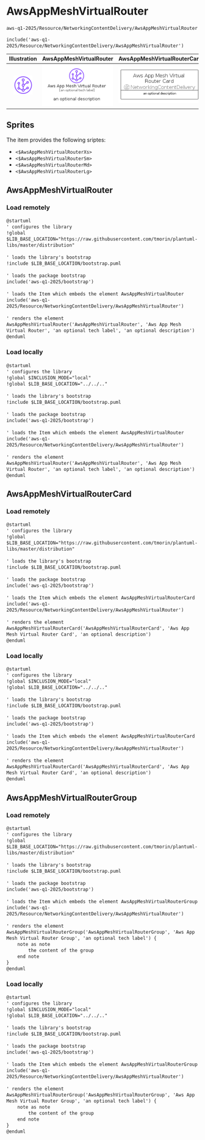# AwsAppMeshVirtualRouter


```text
aws-q1-2025/Resource/NetworkingContentDelivery/AwsAppMeshVirtualRouter
```

```text
include('aws-q1-2025/Resource/NetworkingContentDelivery/AwsAppMeshVirtualRouter')
```



| Illustration | AwsAppMeshVirtualRouter | AwsAppMeshVirtualRouterCard | AwsAppMeshVirtualRouterGroup |
| :---: | :---: | :---: | :---: |
| ![illustration for Illustration](../../../aws-q1-2025/Resource/NetworkingContentDelivery/AwsAppMeshVirtualRouter.png) | ![illustration for AwsAppMeshVirtualRouter](../../../aws-q1-2025/Resource/NetworkingContentDelivery/AwsAppMeshVirtualRouter.Local.png) | ![illustration for AwsAppMeshVirtualRouterCard](../../../aws-q1-2025/Resource/NetworkingContentDelivery/AwsAppMeshVirtualRouterCard.Local.png) | ![illustration for AwsAppMeshVirtualRouterGroup](../../../aws-q1-2025/Resource/NetworkingContentDelivery/AwsAppMeshVirtualRouterGroup.Local.png) |



## Sprites
The item provides the following sriptes:

- `<$AwsAppMeshVirtualRouterXs>`
- `<$AwsAppMeshVirtualRouterSm>`
- `<$AwsAppMeshVirtualRouterMd>`
- `<$AwsAppMeshVirtualRouterLg>`





## AwsAppMeshVirtualRouter

### Load remotely
```plantuml
@startuml
' configures the library
!global $LIB_BASE_LOCATION="https://raw.githubusercontent.com/tmorin/plantuml-libs/master/distribution"

' loads the library's bootstrap
!include $LIB_BASE_LOCATION/bootstrap.puml

' loads the package bootstrap
include('aws-q1-2025/bootstrap')

' loads the Item which embeds the element AwsAppMeshVirtualRouter
include('aws-q1-2025/Resource/NetworkingContentDelivery/AwsAppMeshVirtualRouter')

' renders the element
AwsAppMeshVirtualRouter('AwsAppMeshVirtualRouter', 'Aws App Mesh Virtual Router', 'an optional tech label', 'an optional description')
@enduml
```

### Load locally
```plantuml
@startuml
' configures the library
!global $INCLUSION_MODE="local"
!global $LIB_BASE_LOCATION="../../.."

' loads the library's bootstrap
!include $LIB_BASE_LOCATION/bootstrap.puml

' loads the package bootstrap
include('aws-q1-2025/bootstrap')

' loads the Item which embeds the element AwsAppMeshVirtualRouter
include('aws-q1-2025/Resource/NetworkingContentDelivery/AwsAppMeshVirtualRouter')

' renders the element
AwsAppMeshVirtualRouter('AwsAppMeshVirtualRouter', 'Aws App Mesh Virtual Router', 'an optional tech label', 'an optional description')
@enduml
```

## AwsAppMeshVirtualRouterCard

### Load remotely
```plantuml
@startuml
' configures the library
!global $LIB_BASE_LOCATION="https://raw.githubusercontent.com/tmorin/plantuml-libs/master/distribution"

' loads the library's bootstrap
!include $LIB_BASE_LOCATION/bootstrap.puml

' loads the package bootstrap
include('aws-q1-2025/bootstrap')

' loads the Item which embeds the element AwsAppMeshVirtualRouterCard
include('aws-q1-2025/Resource/NetworkingContentDelivery/AwsAppMeshVirtualRouter')

' renders the element
AwsAppMeshVirtualRouterCard('AwsAppMeshVirtualRouterCard', 'Aws App Mesh Virtual Router Card', 'an optional description')
@enduml
```

### Load locally
```plantuml
@startuml
' configures the library
!global $INCLUSION_MODE="local"
!global $LIB_BASE_LOCATION="../../.."

' loads the library's bootstrap
!include $LIB_BASE_LOCATION/bootstrap.puml

' loads the package bootstrap
include('aws-q1-2025/bootstrap')

' loads the Item which embeds the element AwsAppMeshVirtualRouterCard
include('aws-q1-2025/Resource/NetworkingContentDelivery/AwsAppMeshVirtualRouter')

' renders the element
AwsAppMeshVirtualRouterCard('AwsAppMeshVirtualRouterCard', 'Aws App Mesh Virtual Router Card', 'an optional description')
@enduml
```

## AwsAppMeshVirtualRouterGroup

### Load remotely
```plantuml
@startuml
' configures the library
!global $LIB_BASE_LOCATION="https://raw.githubusercontent.com/tmorin/plantuml-libs/master/distribution"

' loads the library's bootstrap
!include $LIB_BASE_LOCATION/bootstrap.puml

' loads the package bootstrap
include('aws-q1-2025/bootstrap')

' loads the Item which embeds the element AwsAppMeshVirtualRouterGroup
include('aws-q1-2025/Resource/NetworkingContentDelivery/AwsAppMeshVirtualRouter')

' renders the element
AwsAppMeshVirtualRouterGroup('AwsAppMeshVirtualRouterGroup', 'Aws App Mesh Virtual Router Group', 'an optional tech label') {
    note as note
        the content of the group
    end note
}
@enduml
```

### Load locally
```plantuml
@startuml
' configures the library
!global $INCLUSION_MODE="local"
!global $LIB_BASE_LOCATION="../../.."

' loads the library's bootstrap
!include $LIB_BASE_LOCATION/bootstrap.puml

' loads the package bootstrap
include('aws-q1-2025/bootstrap')

' loads the Item which embeds the element AwsAppMeshVirtualRouterGroup
include('aws-q1-2025/Resource/NetworkingContentDelivery/AwsAppMeshVirtualRouter')

' renders the element
AwsAppMeshVirtualRouterGroup('AwsAppMeshVirtualRouterGroup', 'Aws App Mesh Virtual Router Group', 'an optional tech label') {
    note as note
        the content of the group
    end note
}
@enduml
```

